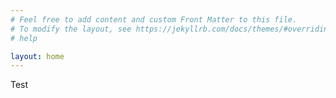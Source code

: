 ```yaml
---
# Feel free to add content and custom Front Matter to this file.
# To modify the layout, see https://jekyllrb.com/docs/themes/#overriding-theme-defaults
# help

layout: home
---
```

Test
